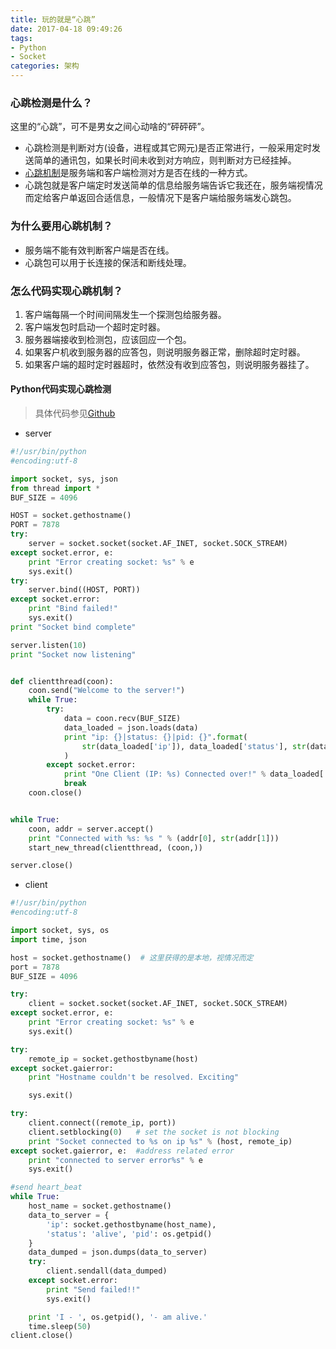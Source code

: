 ```yaml
---
title: 玩的就是“心跳”
date: 2017-04-18 09:49:26
tags:
- Python
- Socket
categories: 架构
---
```


### 心跳检测是什么？
这里的“心跳”，可不是男女之间心动啥的“砰砰砰”。
- 心跳检测是判断对方(设备，进程或其它网元)是否正常进行，一般采用定时发送简单的通讯包，如果长时间未收到对方响应，则判断对方已经挂掉。
- [心跳机制](http://www.baike.com/wiki/%E5%BF%83%E8%B7%B3%E6%9C%BA%E5%88%B6)是服务端和客户端检测对方是否在线的一种方式。
- 心跳包就是客户端定时发送简单的信息给服务端告诉它我还在，服务端视情况而定给客户单返回合适信息，一般情况下是客户端给服务端发心跳包。

<!--more-->

### 为什么要用心跳机制？
- 服务端不能有效判断客户端是否在线。
- 心跳包可以用于长连接的保活和断线处理。

### 怎么代码实现心跳机制？
 1. 客户端每隔一个时间间隔发生一个探测包给服务器。
 2. 客户端发包时启动一个超时定时器。
 3. 服务器端接收到检测包，应该回应一个包。
 4. 如果客户机收到服务器的应答包，则说明服务器正常，删除超时定时器。
 5. 如果客户端的超时定时器超时，依然没有收到应答包，则说明服务器挂了。

#### Python代码实现心跳检测
> 具体代码参见[Github](https://github.com/hugoxia/Python/heartbeat)

- server
```python
#!/usr/bin/python
#encoding:utf-8

import socket, sys, json
from thread import *
BUF_SIZE = 4096

HOST = socket.gethostname()
PORT = 7878
try:
    server = socket.socket(socket.AF_INET, socket.SOCK_STREAM)
except socket.error, e:
    print "Error creating socket: %s" % e
    sys.exit()
try:
    server.bind((HOST, PORT))
except socket.error:
    print "Bind failed!"
    sys.exit()
print "Socket bind complete"

server.listen(10)
print "Socket now listening"


def clientthread(coon):
    coon.send("Welcome to the server!")
    while True:
        try:
            data = coon.recv(BUF_SIZE)
            data_loaded = json.loads(data)
            print "ip: {}|status: {}|pid: {}".format(
                str(data_loaded['ip']), data_loaded['status'], str(data_loaded['pid']
            )
        except socket.error:
            print "One Client (IP: %s) Connected over!" % data_loaded['ip']
            break
    coon.close()


while True:
    coon, addr = server.accept()
    print "Connected with %s: %s " % (addr[0], str(addr[1]))
    start_new_thread(clientthread, (coon,))

server.close()
```
- client
```python
#!/usr/bin/python
#encoding:utf-8

import socket, sys, os
import time, json

host = socket.gethostname()  # 这里获得的是本地，视情况而定
port = 7878
BUF_SIZE = 4096

try:
    client = socket.socket(socket.AF_INET, socket.SOCK_STREAM)
except socket.error, e:
    print "Error creating socket: %s" % e
    sys.exit()

try:
    remote_ip = socket.gethostbyname(host)
except socket.gaierror:
    print "Hostname couldn't be resolved. Exciting"

    sys.exit()

try:
    client.connect((remote_ip, port))
    client.setblocking(0)   # set the socket is not blocking
    print "Socket connected to %s on ip %s" % (host, remote_ip)
except socket.gaierror, e:  #address related error
    print "connected to server error%s" % e
    sys.exit()

#send heart_beat
while True:
    host_name = socket.gethostname()
    data_to_server = {
        'ip': socket.gethostbyname(host_name), 
        'status': 'alive', 'pid': os.getpid()
    }
    data_dumped = json.dumps(data_to_server)
    try:
        client.sendall(data_dumped)
    except socket.error:
        print "Send failed!!"
        sys.exit()

    print 'I - ', os.getpid(), '- am alive.'
    time.sleep(50)
client.close()
```
